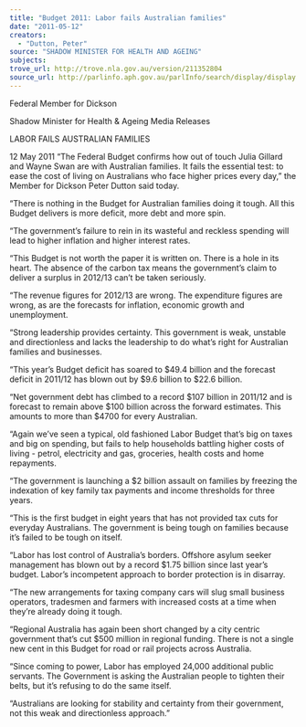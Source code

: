 ```yaml
---
title: "Budget 2011: Labor fails Australian families"
date: "2011-05-12"
creators:
  - "Dutton, Peter"
source: "SHADOW MINISTER FOR HEALTH AND AGEING"
subjects:
trove_url: http://trove.nla.gov.au/version/211352804
source_url: http://parlinfo.aph.gov.au/parlInfo/search/display/display.w3p;query=Id%3A%22media/pressrel/1046643%22
---
```


 

 

 

 

 

 Federal Member for Dickson 

 Shadow Minister for Health & Ageing Media Releases   

 

 LABOR FAILS AUSTRALIAN FAMILIES    

 12 May 2011 “The Federal Budget confirms how out of touch Julia Gillard and  Wayne Swan are with Australian families. It fails the essential test: to ease the cost  of living on Australians who face higher prices every day,” the Member for Dickson  Peter Dutton said today.    

 “There is nothing in the Budget for Australian families doing it tough. All this Budget  delivers is more deficit, more debt and more spin.    

 “The government’s failure to rein in its wasteful and reckless spending will lead to  higher inflation and higher interest rates.    

 “This Budget is not worth the paper it is written on. There is a hole in its heart. The  absence of the carbon tax means the government’s claim to deliver a surplus in  2012/13 can’t be taken seriously.     

 “The revenue figures for 2012/13 are wrong. The expenditure figures are wrong, as  are the forecasts for inflation, economic growth and unemployment.     

 “Strong leadership provides certainty. This government is weak, unstable and  directionless and lacks the leadership to do what’s right for Australian families and  businesses.    

 “This year’s Budget deficit has soared to $49.4 billion and the forecast deficit in  2011/12 has blown out by $9.6 billion to $22.6 billion.     

 “Net government debt has climbed to a record $107 billion in 2011/12 and is forecast  to remain above $100 billion across the forward estimates. This amounts to more  than $4700 for every Australian.    

 “Again we’ve seen a typical, old fashioned Labor Budget that’s big on taxes and big  on spending, but fails to help households battling higher costs of living - petrol,  electricity and gas, groceries, health costs and home repayments.    

 “The government is launching a $2 billion assault on families by freezing the  indexation of key family tax payments and income thresholds for three years.    

 “This is the first budget in eight years that has not provided tax cuts for everyday  Australians. The government is being tough on families because it’s failed to be  tough on itself.  

 

 “Labor has lost control of Australia’s borders. Offshore asylum seeker management  has blown out by a record $1.75 billion since last year’s budget. Labor’s incompetent  approach to border protection is in disarray.    

 “The new arrangements for taxing company cars will slug small business operators,  tradesmen and farmers with increased costs at a time when they’re already doing it  tough.    

 “Regional Australia has again been short changed by a city centric government that’s  cut $500 million in regional funding. There is not a single new cent in this Budget for  road or rail projects across Australia.    

 “Since coming to power, Labor has employed 24,000 additional public servants. The  Government is asking the Australian people to tighten their belts, but it’s refusing to  do the same itself.    

 “Australians are looking for stability and certainty from their government, not this  weak and directionless approach.”   

   

